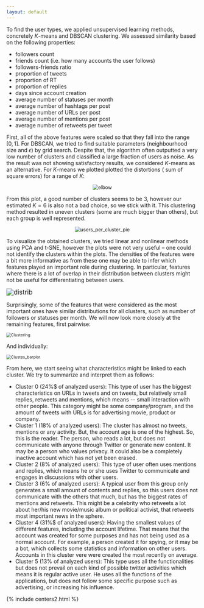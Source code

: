 ```yaml
---
layout: default
---
```


To find the user types, we applied unsupervised learning methods, concretely $K$-means and DBSCAN clustering. We assessed similarity based on the following properties: 
- followers count
- friends count (i.e. how many accounts the user follows)
- followers-friends ratio
- proportion of tweets
- proportion of RT
- proportion of replies
- days since account creation 
- average number of statuses per month
- average number of hashtags per post
- average number of URLs per post
- average number of mentions per post
- average number of retweets per tweet

First, all of the above features were scaled so that they fall into the range $[0,1]$. For DBSCAN, we tried to find suitable parameters (neighbourhood size and $\epsilon$) by grid search. Despite that, the algorithm often outputted a very low number of clusters and classified a large fraction of users as noise. As the result was not showing satisfactory results, we considered $K$-means as an alternative. For $K$-means we plotted plotted the distortions ( sum of square errors) for a range of $K$:

<center><img src="/datastory/assets/img/elbow.png" alt="elbow" style="zoom:90%;" /></center>

From this plot, a good number of clusters seems to be 3, however our estimated $K=6$ is also not a bad choice, so we stick with it. This clustering method resulted in uneven clusters (some are much bigger than others), but each group is well represented.

<center> <img src="/datastory/assets/img/users_per_cluster_pie.png" alt="users_per_cluster_pie" style="zoom:90%;"/> </center>

To visualize the obtained clusters, we tried linear and nonlinear methods using PCA and t-SNE, however the plots were not very useful – one could not identify the clusters within the plots. The densities of the features were a bit more informative as from these one may be able to infer which features played an important role during clustering. In particular, features where there is a lot of overlap in their distribution between clusters might not be useful for differentiating between users.

<img src="/datastory/assets/img/distrib.png" alt="distrib" style="zoom:120%;" />

Surprisingly, some of the features that were considered as the most important ones have similar distributions for all clusters, such as number of followers or statuses per month. We will now look more closely at the remaining features, first pairwise:

<img src="/datastory/assets/img/Clustering.png" alt="Clustering" style="zoom:75%;" />

And individually:

<img src="/datastory/assets/img/Clustes_barplot.png" alt="Clustes_barplot" style="zoom:75%;" />

From here, we start seeing what characteristics might be linked to each cluster. We try to summarize and interpret them as follows:

- Cluster 0 (24\%$ of analyzed users): This type of user has the biggest characteristics on URLs in tweets and on tweets, but relatively small replies, retweets and mentions, which means -- small interaction with other people. This category might be some company/program, and the amount of tweets with URLs is for advertising movie, product or company.
- Cluster 1 ($18\%$ of analyzed users): The cluster has almost no tweets, mentions or any activity. But, the account age is one of the highest. So, this is the reader. The person, who reads a lot, but does not communicate with anyone through Twitter or generate new content. It may be a person who values privacy. It could also be a completely inactive account which has not yet been erased.
- Cluster 2 ($8\%$ of analyzed users): This type of user often uses mentions and replies, which means he or she uses Twitter to communicate and engages in discussions with other users.
- Cluster 3 ($6\%$ of analyzed users): A typical user from this group only generates a small amount of contents and replies, so this users does not communicate with the others that much, but has the biggest rates of mentions and retweets. This might be a celebrity who retweets a lot about her/his new movie/music album or political activist, that retweets most important news in the sphere. 
- Cluster 4 (31\%$ of analyzed users): Having the smallest values of different features, including the account lifetime. That means that the account was created for some purposes and has not being used as a normal account. For example, a person created it for spying, or it may be a bot, which collects some statistics and information on other users. Accounts in this cluster vere were created the most recently on average.
- Cluster 5 ($13\%$ of analyzed users): This type uses all the functionalities but does not prevail on each kind of possible twitter activities which means it is regular active user. He uses all the functions of the applications, but does not follow some specific purpose such as advertising, or increasing his influence.

<script src="https://cdn.plot.ly/plotly-latest.min.js"></script>

{% include centers2.html %}
